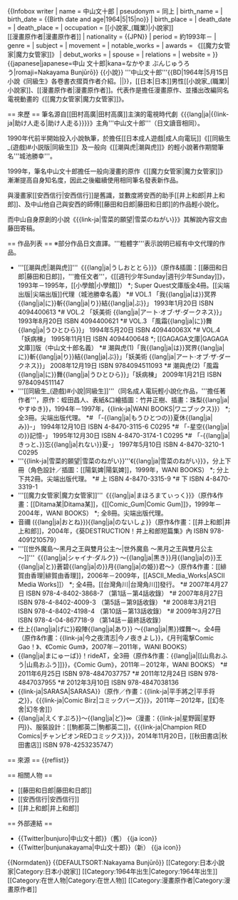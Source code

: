 {{Infobox writer
| name          = 中山文十郎
| pseudonym     = 同上
| birth_name    = <!--本名記入欄。-->
| birth_date    = {{Birth date and age|1964|5|15|no}}
| birth_place   = 
| death_date    = 
| death_place   = 
| occupation    = [[小說家_(職業)|小說家]]<br />[[漫畫原作者|漫畫原作者]]
| nationality   = {{JPN}}
| period        = 約1993年－
| genre         = 
| subject       = 
| movement      = 
| notable_works = 
| awards        = 《[[魔力女管家|魔力女管家]]》
| debut_works   = 
| spouse        = 
| relations     = 
| website       = 
}}
{{japanese|japanese=中山 文十郎|kana=なかやま ぶんじゅうろう|romaji=Nakayama Bunjūrō}}
{{小說}}
'''中山文十郎'''{{BD|1964年|5月15日<ref>小說《同級生》各卷書衣摺頁作者介紹。</ref>||}}，[[日本|日本]]男性[[小說家_(職業)|小說家]]、[[漫畫原作者|漫畫原作者]]。代表作是擔任漫畫原作、並播出改編同名電視動畫的《[[魔力女管家|魔力女管家]]》。

== 來歷 ==
筆名源自[[田村高廣|田村高廣]]主演的電視時代劇《{{lang|ja|{{link-ja|助け人走る|助け人走る}}}}》主角'''中山文十郎'''（日文讀音相同）。

1990年代前半開始投入小說執筆，於擔任[[日本成人遊戲|成人向電玩]]《[[同級生_(遊戲)#小説版|同級生]]》及一般向《[[潮與虎|潮與虎]]》的輕小說著作期間筆名'''城池勝幸'''。

1999年，筆名中山文十郎擔任一般向漫畫的原作《[[魔力女管家|魔力女管家]]》漸漸提高自身知名度，因此之後繼續使用相同筆名發表新作品。

與漫畫家[[安西信行|安西信行]]是舊識，並數度將安西的助手[[井上和郎|井上和郎]]、及中山他自己與安西的師傅[[藤田和日郎|藤田和日郎]]的作品輕小說化。

而中山自身原創的小說《{{link-ja|雪菜的願望|雪菜のねがい}}》其解說內容文由藤田寄稿。

== 作品列表 ==
※部分作品日文直譯。'''粗體字'''表示說明已經有中文代理的作品。
* '''[[潮與虎|潮與虎]]'''《{{lang|ja|うしおととら}}》（原作&插圖：[[藤田和日郎|藤田和日郎]]，'''擔任文者'''，《[[週刊少年Sunday|週刊少年Sunday]]》，1993年－1995年，[[小學館|小學館]]）
*; Super Quest文庫版全4冊。[[尖端出版|尖端出版]]代理（城池勝幸名義）
*# VOL.1 「我{{lang|ja|は}}冥界{{lang|ja|に}}斬{{lang|ja|り}}結{{lang|ja|ぶ}}」 1993年1月20日 ISBN 4094400613
*# VOL.2 「妖美術 {{lang|ja|アート·オブ·ザ·ダークネス}}」 1993年8月20日 ISBN 4094400621
*# VOL.3 「風霜{{lang|ja|に}}舞{{lang|ja|うひとひら}}」 1994年5月20日 ISBN 409440063X
*# VOL.4 「妖病棟」 1995年11月1日 ISBN 4094400648
*; [[GAGAGA文庫|GAGAGA文庫]]版（中山文十郎名義）
*# 潮與虎(1)「我{{lang|ja|は}}冥界{{lang|ja|に}}斬{{lang|ja|り}}結{{lang|ja|ぶ}}」「妖美術 {{lang|ja|アート·オブ·ザ·ダークネス}}」 2008年12月19日 ISBN 9784094511093
*# 潮與虎(2)「風霜{{lang|ja|に}}舞{{lang|ja|うひとひら}}」「妖病棟」 2009年1月21日 ISBN 9784094511147
* '''[[同級生_(遊戲)#小說|同級生]]'''（同名成人電玩輕小說化作品，'''擔任著作者'''，原作：蛭田昌人、表紙&口繪插圖：竹井正樹、插畫：珠梨{{lang|ja|やすゆき}}，1994年－1997年，{{link-ja|WANI BOOKS|ワニブックス}}）
*; 全3冊。尖端出版代理。
*# 「-{{lang|ja|もうひとつの}}夏休{{lang|ja|み}}-」 1994年12月10日 ISBN 4-8470-3115-6 C0295
*# 「-星空{{lang|ja|の}}記憶-」 1995年12月30日 ISBN 4-8470-3174-1 C0295
*# 「-{{lang|ja|きっと、}}忘{{lang|ja|れない}}夏-」 1997年5月10日 ISBN 4-8470-3210-1 C0295
* '''{{link-ja|雪菜的願望|雪菜のねがい}}'''《{{lang|ja|雪菜のねがい}}》，分上下冊（角色設計／插圖：[[陽氣婢|陽氣婢]]，1999年，WANI BOOKS）
*; 分上下共2冊。尖端出版代理。
*# 上 ISBN 4-8470-3315-9
*# 下 ISBN 4-8470-3319-1
* '''[[魔力女管家|魔力女管家]]'''《{{lang|ja|まほろまてぃっく}}》（原作&作畫：[[Ditama某|Ditama某]]，《[[Comic_Gum|Comic Gum]]》，1999年－2004年，WANI BOOKS）
*; 全8冊。尖端出版代理。
* 音禰 ({{lang|ja|おとね}}){{lang|ja|のないしょ}}（原作&作畫：[[井上和郎|井上和郎]]，2004年，《葵DESTRUCTION！井上和郎短篇集》內 ISBN 978-4091210579）
* '''[[世外魔島～黑月之王與雙月公主～|世外魔島 ～黑月之王與雙月公主～]]'''《{{lang|ja|シャイナ·ダルク}} ～{{lang|ja|黒き}}月{{lang|ja|の}}王{{lang|ja|と}}蒼碧{{lang|ja|の}}月{{lang|ja|の姫}}君～》（原作&作畫：[[緋賀由香理|緋賀由香理]]，2006年－2009年，[[ASCII_Media_Works|ASCII Media Works]]）
*; 全4冊。[[台灣角川|台灣角川]]發行。
*# 2007年4月27日 ISBN 978-4-8402-3868-7 （第1話－第4話收錄）
*# 2007年8月27日 ISBN 978-4-8402-4009-3 （第5話－第9話收錄）
*# 2008年3月21日 ISBN 978-4-8402-4198-4 （第10話－第13話收錄）
*# 2009年3月27日 ISBN 978-4-04-867718-9 （第14話－最終話收錄）
* 仕上{{lang|ja|げに}}殺陣{{lang|ja|あり}} ～{{lang|ja|黒}}蝶舞～。全4冊（原作&作畫：{{link-ja|今之夜清志|今ノ夜きよし}}，《月刊電撃Comic Gao！》、《Comic Gum》，2007年－2011年，WANI BOOKS）
* {{lang|ja|まにゅーば}}！rideAT，全3冊（原作&作畫：{{lang|ja|[[山鳥おふう|山鳥おふう]]}}，《Comic Gum》，2011年－2012年，WANI BOOKS）
*# 2011年6月25日 ISBN 978-4847037757
*# 2011年12月24日 ISBN 978-4847037955
*# 2012年3月10日 ISBN 978-4847038136
* {{link-ja|SARASA|SARASA}}（原作／作畫：{{link-ja|平手將之|平手将之}}，《{{link-ja|Comic Birz|コミックバーズ}}》，2011年－2012年，[[幻冬舍|幻冬舍]]）
* {{lang|ja|えくすぷろ}}～{{lang|ja|ど}}∞（漫畫：{{link-ja|星野圓|星野円}}、服裝設計：[[駒都英二|駒都英二]]，《{{link-ja|Champion RED Comics|チャンピオンREDコミックス}}》，2014年11月20日，[[秋田書店|秋田書店]] ISBN 978-4253235747）

== 來源 ==
{{reflist}}

== 相關人物 ==
* [[藤田和日郎|藤田和日郎]]
* [[安西信行|安西信行]]
* [[井上和郎|井上和郎]]

== 外部連結 ==
* {{Twitter|bunjuro|中山文十郎}}（舊） {{ja icon}}
* {{Twitter|bunjunakayama|中山文十郎}}（新） {{ja icon}}

{{Normdaten}}
{{DEFAULTSORT:Nakayama Bunjūrō}}
[[Category:日本小說家|Category:日本小說家]]
[[Category:1964年出生|Category:1964年出生]]
[[Category:在世人物|Category:在世人物]]
[[Category:漫畫原作者|Category:漫畫原作者]]